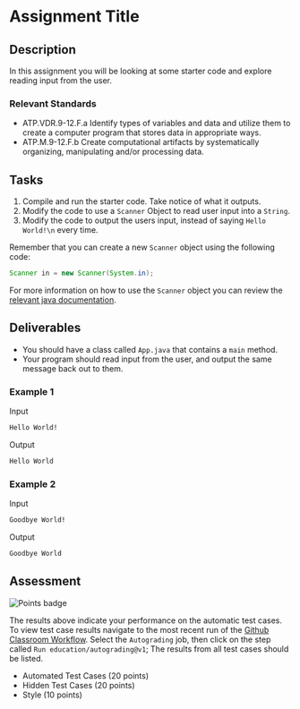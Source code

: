 # Assignment Title

## Description

In this assignment you will be looking at some starter code and explore reading input from the user.

### Relevant Standards

- ATP.VDR.9-12.F.a Identify types of variables and data and utilize them to create a computer program that stores data in appropriate ways.
- ATP.M.9-12.F.b Create computational artifacts by systematically organizing, manipulating and/or processing data.

## Tasks

1. Compile and run the starter code. Take notice of what it outputs.
2. Modify the code to use a `Scanner` Object to read user input into a `String`.
3. Modify the code to output the users input, instead of saying `Hello World!\n` every time.

Remember that you can create a new `Scanner` object using the following code:

```java
Scanner in = new Scanner(System.in);
```

For more information on how to use the `Scanner` object you can review the [relevant java documentation](https://docs.oracle.com/javase/8/docs/api/java/util/Scanner.html).

## Deliverables

- You should have a class called `App.java` that contains a `main` method.
- Your program should read input from the user, and output the same message back out to them.

### Example 1

Input

```md
Hello World!

```

Output

```md
Hello World
```

### Example 2

Input

```md
Goodbye World!

```

Output

```md
Goodbye World
```

## Assessment

![Points badge](../../blob/badges/.github/badges/points.svg)

The results above indicate your performance on the automatic test cases. To view test case results navigate to the most recent run of the [Github Classroom Workflow](../../actions/workflows/classroom.yaml). Select the `Autograding` job, then click on the step called `Run education/autograding@v1`; The results from all test cases should be listed.

- Automated Test Cases (20 points)
- Hidden Test Cases (20 points)
- Style (10 points)
